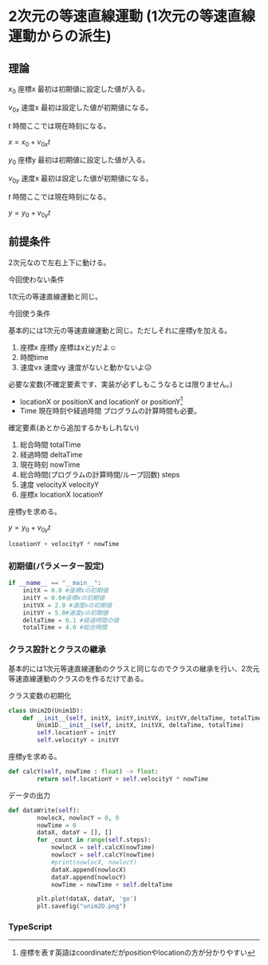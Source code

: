 # 2次元の等速直線運動 (1次元の等速直線運動からの派生)

## 理論

$x_0$ 座標x 最初は初期値に設定した値が入る。

$v_{0x}$ 速度x 最初は設定した値が初期値になる。

$t$ 時間ここでは現在時刻になる。

$x = x_0 + v_{0x}t$

$y_0$ 座標y 最初は初期値に設定した値が入る。

$v_{0y}$ 速度x 最初は設定した値が初期値になる。

$t$ 時間ここでは現在時刻になる。

$y = y_0 + v_{0y}t$

## 前提条件

2次元なので左右上下に動ける。

今回使わない条件

1次元の等速直線運動と同じ。

今回使う条件

基本的には1次元の等速直線運動と同じ。ただしそれに座標yを加える。

1. 座標x 座標y 座標はxとyだよ☺️
2. 時間time
3. 速度vx 速度vy 速度がないと動かないよ😥

必要な変数(不確定要素です、実装が必ずしもこうなるとは限りません。)

* locationX or positionX and locationY or positionY[^1]
* Time 現在時刻や経過時間 プログラムの計算時間も必要。

確定要素(あとから追加するかもしれない)

1. 総合時間 totalTime
2. 経過時間 deltaTime
3. 現在時刻 nowTime
4. 総合時間(プログラムの計算時間/ループ回数) steps
5. 速度 velocityX velocityY
6. 座標x locationX locationY

座標yを求める。

$y = y_0 + v_{0y}t$

```py
lcoationY + velocityY * nowTime
```

### 初期値(パラメーター設定)

```py
if __name__ == "__main__":
    initX = 0.0 #座標xの初期値
    initY = 0.0#座標xの初期値
    initVX = 2.0 #速度xの初期値
    initVY = 5.0#速度yの初期値
    deltaTime = 0.1 #経過時間の値
    totalTime = 4.0 #総合時間
```

### クラス設計とクラスの継承

基本的には1次元等速直線運動のクラスと同じなのでクラスの継承を行い、2次元等速直線運動のクラスのを作るだけである。

クラス変数の初期化

```py
class Unim2D(Unim1D):
    def __init__(self, initX, initY,initVX, initVY,deltaTime, totalTime):
        Unim1D.__init__(self, initX, initVX, deltaTime, totalTime)
        self.locationY = initY
        self.velocityY = initVY
```

座標yを求める。

```py
def calcY(self, nowTime : float) -> float:
        return self.locationY + self.velocityY * nowTime

```

データの出力

```py
def dataWrite(self):
        nowlocX, nowlocY = 0, 0
        nowTime = 0
        dataX, dataY = [], []
        for _count in range(self.steps):
            nowlocX = self.calcX(nowTime)
            nowlocY = self.calcY(nowTime)
            #print(nowlocX, nowlocY)
            dataX.append(nowlocX)
            dataY.append(nowlocY)
            nowTime = nowTime + self.deltaTime

        plt.plot(dataX, dataY, 'go')
        plt.savefig("unim2D.png")
```

### TypeScript



[^1]: 座標を表す英語はcoordinateだがpositionやlocationの方が分かりやすい